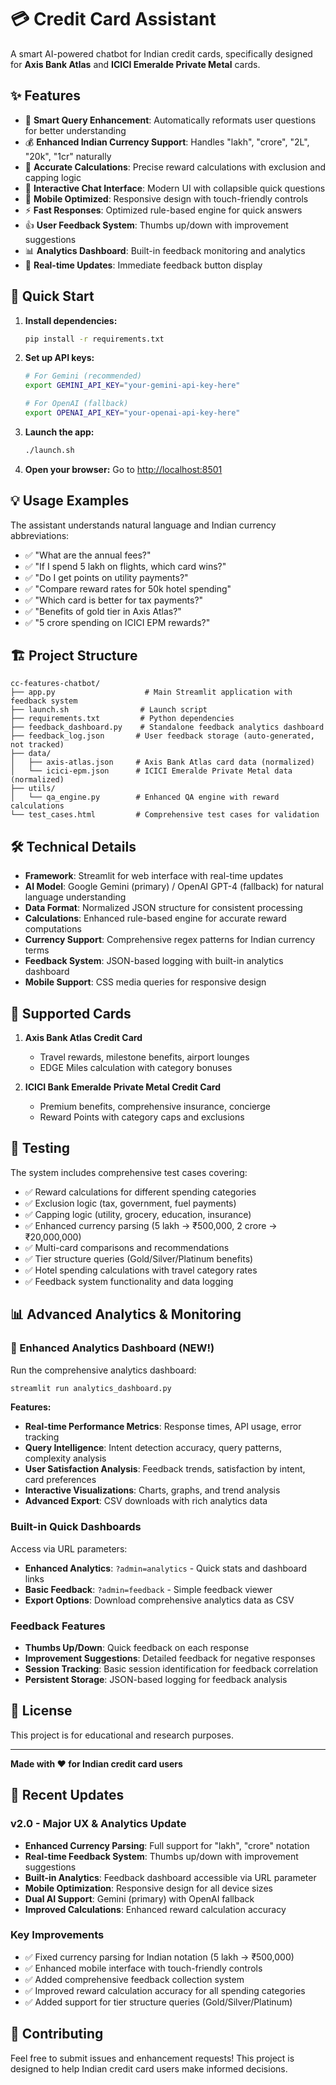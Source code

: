 # 💳 Credit Card Assistant

A smart AI-powered chatbot for Indian credit cards, specifically designed for **Axis Bank Atlas** and **ICICI Emeralde Private Metal** cards.

## ✨ Features

- 🧠 **Smart Query Enhancement**: Automatically reformats user questions for better understanding
- 💰 **Enhanced Indian Currency Support**: Handles "lakh", "crore", "2L", "20k", "1cr" naturally
- 🎯 **Accurate Calculations**: Precise reward calculations with exclusion and capping logic
- 💬 **Interactive Chat Interface**: Modern UI with collapsible quick questions
- 📱 **Mobile Optimized**: Responsive design with touch-friendly controls
- ⚡ **Fast Responses**: Optimized rule-based engine for quick answers
- 👍 **User Feedback System**: Thumbs up/down with improvement suggestions
- 📊 **Analytics Dashboard**: Built-in feedback monitoring and analytics
- 🔄 **Real-time Updates**: Immediate feedback button display

## 🚀 Quick Start

1. **Install dependencies:**
   ```bash
   pip install -r requirements.txt
   ```

2. **Set up API keys:**
   ```bash
   # For Gemini (recommended)
   export GEMINI_API_KEY="your-gemini-api-key-here"
   
   # For OpenAI (fallback)
   export OPENAI_API_KEY="your-openai-api-key-here"
   ```

3. **Launch the app:**
   ```bash
   ./launch.sh
   ```

4. **Open your browser:**
   Go to [http://localhost:8501](http://localhost:8501)

## 💡 Usage Examples

The assistant understands natural language and Indian currency abbreviations:

- ✅ "What are the annual fees?"
- ✅ "If I spend 5 lakh on flights, which card wins?"
- ✅ "Do I get points on utility payments?"
- ✅ "Compare reward rates for 50k hotel spending"
- ✅ "Which card is better for tax payments?"
- ✅ "Benefits of gold tier in Axis Atlas?"
- ✅ "5 crore spending on ICICI EPM rewards?"

## 🏗️ Project Structure

```
cc-features-chatbot/
├── app.py                    # Main Streamlit application with feedback system
├── launch.sh                # Launch script
├── requirements.txt         # Python dependencies
├── feedback_dashboard.py    # Standalone feedback analytics dashboard
├── feedback_log.json       # User feedback storage (auto-generated, not tracked)
├── data/
│   ├── axis-atlas.json     # Axis Bank Atlas card data (normalized)
│   └── icici-epm.json      # ICICI Emeralde Private Metal data (normalized)
├── utils/
│   └── qa_engine.py        # Enhanced QA engine with reward calculations
└── test_cases.html         # Comprehensive test cases for validation
```

## 🛠️ Technical Details

- **Framework**: Streamlit for web interface with real-time updates
- **AI Model**: Google Gemini (primary) / OpenAI GPT-4 (fallback) for natural language understanding
- **Data Format**: Normalized JSON structure for consistent processing
- **Calculations**: Enhanced rule-based engine for accurate reward computations
- **Currency Support**: Comprehensive regex patterns for Indian currency terms
- **Feedback System**: JSON-based logging with built-in analytics dashboard
- **Mobile Support**: CSS media queries for responsive design

## 🎯 Supported Cards

1. **Axis Bank Atlas Credit Card**
   - Travel rewards, milestone benefits, airport lounges
   - EDGE Miles calculation with category bonuses

2. **ICICI Bank Emeralde Private Metal Credit Card**
   - Premium benefits, comprehensive insurance, concierge
   - Reward Points with category caps and exclusions

## 🧪 Testing

The system includes comprehensive test cases covering:
- ✅ Reward calculations for different spending categories
- ✅ Exclusion logic (tax, government, fuel payments)
- ✅ Capping logic (utility, grocery, education, insurance)
- ✅ Enhanced currency parsing (5 lakh → ₹500,000, 2 crore → ₹20,000,000)
- ✅ Multi-card comparisons and recommendations
- ✅ Tier structure queries (Gold/Silver/Platinum benefits)
- ✅ Hotel spending calculations with travel category rates
- ✅ Feedback system functionality and data logging

## 📊 Advanced Analytics & Monitoring

### 🚀 Enhanced Analytics Dashboard (NEW!)
Run the comprehensive analytics dashboard:
```bash
streamlit run analytics_dashboard.py
```
**Features:**
- **Real-time Performance Metrics**: Response times, API usage, error tracking
- **Query Intelligence**: Intent detection accuracy, query patterns, complexity analysis
- **User Satisfaction Analysis**: Feedback trends, satisfaction by intent, card preferences
- **Interactive Visualizations**: Charts, graphs, and trend analysis
- **Advanced Export**: CSV downloads with rich analytics data

### Built-in Quick Dashboards
Access via URL parameters:
- **Enhanced Analytics**: `?admin=analytics` - Quick stats and dashboard links
- **Basic Feedback**: `?admin=feedback` - Simple feedback viewer
- **Export Options**: Download comprehensive analytics data as CSV

### Feedback Features
- **Thumbs Up/Down**: Quick feedback on each response
- **Improvement Suggestions**: Detailed feedback for negative responses
- **Session Tracking**: Basic session identification for feedback correlation
- **Persistent Storage**: JSON-based logging for feedback analysis

## 📝 License

This project is for educational and research purposes.

---

**Made with ❤️ for Indian credit card users**

## 🚀 Recent Updates

### v2.0 - Major UX & Analytics Update
- **Enhanced Currency Parsing**: Full support for "lakh", "crore" notation
- **Real-time Feedback System**: Thumbs up/down with improvement suggestions
- **Built-in Analytics**: Feedback dashboard accessible via URL parameter
- **Mobile Optimization**: Responsive design for all device sizes
- **Dual AI Support**: Gemini (primary) with OpenAI fallback
- **Improved Calculations**: Enhanced reward calculation accuracy

### Key Improvements
- ✅ Fixed currency parsing for Indian notation (5 lakh → ₹500,000)
- ✅ Enhanced mobile interface with touch-friendly controls
- ✅ Added comprehensive feedback collection system
- ✅ Improved reward calculation accuracy for all spending categories
- ✅ Added support for tier structure queries (Gold/Silver/Platinum)

## 🤝 Contributing

Feel free to submit issues and enhancement requests! This project is designed to help Indian credit card users make informed decisions.
